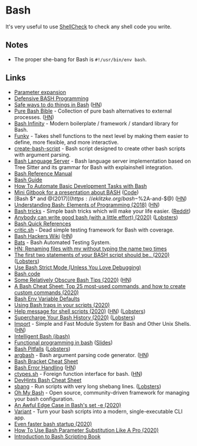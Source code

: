 # Bash

It's very useful to use [ShellCheck](https://www.shellcheck.net) to check any shell code you write.

## Notes

- The proper she-bang for Bash is `#!/usr/bin/env bash`.

## Links

- [Parameter expansion](http://wiki.bash-hackers.org/syntax/pe)
- [Defensive BASH Programming](http://www.kfirlavi.com/blog/2012/11/14/defensive-bash-programming/)
- [Safe ways to do things in Bash](https://github.com/anordal/shellharden/blob/master/how_to_do_things_safely_in_bash.md) ([HN](https://news.ycombinator.com/item?id=17057596))
- [Pure Bash Bible](https://github.com/dylanaraps/pure-bash-bible) - Collection of pure bash alternatives to external processes. ([HN](https://news.ycombinator.com/item?id=21013150))
- [Bash Infinity](https://github.com/niieani/bash-oo-framework) - Modern boilerplate / framework / standard library for Bash.
- [Funky](https://github.com/bbugyi200/funky) - Takes shell functions to the next level by making them easier to define, more flexible, and more interactive.
- [create-bash-script](https://github.com/nikita-skobov/create-bash-script) - Bash script designed to create other bash scripts with argument parsing.
- [Bash Language Server](https://github.com/mads-hartmann/bash-language-server) - Bash language server implementation based on Tree Sitter and its grammar for Bash with explainshell integration.
- [Bash Reference Manual](https://tiswww.case.edu/php/chet/bash/bashref.html)
- [Bash Guide](https://mywiki.wooledge.org/BashGuide)
- [How To Automate Basic Development Tasks with Bash](https://jmulholland.com/how-to-automate-basic-development-tasks-with-bash)
- [Mini Gitbook for a presentation about BASH](https://erkanerol.github.io/bash-lingua-non-grata/#/) ([Code](https://github.com/erkanerol/bash-lingua-non-grata))
- [Bash $\* and $@ (2017)](https://eklitzke.org/bash-$%2A-and-$@) ([HN](https://news.ycombinator.com/item?id=22027809))
- [Understanding Bash: Elements of Programming (2018)](https://www.linuxjournal.com/content/understanding-bash-elements-programming) ([HN](https://news.ycombinator.com/item?id=22052890))
- [Bash tricks](https://github.com/SimonBaeumer/bash-tricks) - Simple bash tricks which will make your life easier. ([Reddit](https://www.reddit.com/r/bash/comments/eokp46/some_simple_bash_tipps/))
- [Anybody can write good bash (with a little effort) (2020)](https://blog.yossarian.net/2020/01/23/Anybody-can-write-good-bash-with-a-little-effort) ([Lobsters](https://lobste.rs/s/y0nx8o/anybody_can_write_good_bash_with_little))
- [Bash Quick References](https://shellmagic.xyz/)
- [critic.sh](https://github.com/Checksum/critic.sh) - Dead simple testing framework for Bash with coverage.
- [Bash Hackers Wiki](https://wiki.bash-hackers.org/) ([HN](https://news.ycombinator.com/item?id=22382686))
- [Bats](https://github.com/bats-core/bats-core) - Bash Automated Testing System.
- [HN: Renaming files with mv without typing the name two times](https://news.ycombinator.com/item?id=22859935)
- [The first two statements of your BASH script should be.. (2020)](https://ashishb.net/all/the-first-two-statements-of-your-bash-script-should-be/) ([Lobsters](https://lobste.rs/s/ajoaje/first_two_statements_your_bash_script))
- [Use Bash Strict Mode (Unless You Love Debugging)](http://redsymbol.net/articles/unofficial-bash-strict-mode/)
- [Bash code](https://github.com/bminor/bash)
- [Some Relatively Obscure Bash Tips (2020)](https://zwischenzugs.com/2020/05/09/some-relatively-obscure-bash-tips/) ([HN](https://news.ycombinator.com/item?id=23126305))
- [A Bash Cheat Sheet: Top 25 most-used commands, and how to create custom commands (2020)](https://medium.com/better-programming/bash-cheat-sheet-top-25-commands-and-creating-custom-commands-75941dcdc450)
- [Bash Env Variable Defaults](https://www.yesthatblog.com/post/0065-env-defaults/)
- [Using Bash traps in your scripts (2020)](https://opensource.com/article/20/6/bash-trap)
- [Help message for shell scripts (2020)](https://samizdat.dev/help-message-for-shell-scripts/) ([HN](https://news.ycombinator.com/item?id=23763166)) ([Lobsters](https://lobste.rs/s/5njqrb/help_message_for_shell_scripts))
- [Supercharge Your Bash History (2020)](https://metaredux.com/posts/2020/07/07/supercharge-your-bash-history.html) ([Lobsters](https://lobste.rs/s/ruygyw/supercharge_your_bash_history))
- [Import](https://import.pw/) - Simple and Fast Module System for Bash and Other Unix Shells. ([HN](https://news.ycombinator.com/item?id=23864909))
- [Intelligent Bash (ibash)](https://rdmp.org/dmbcs/i-bash)
- [Functional programming in bash](https://github.com/ssledz/bash-fun) ([Slides](https://ssledz.github.io/presentations/bash-fun.html#/))
- [Bash Pitfalls](https://mywiki.wooledge.org/BashPitfalls) ([Lobsters](https://lobste.rs/s/1vqimp/bash_pitfalls))
- [argbash](https://github.com/matejak/argbash) - Bash argument parsing code generator. ([HN](https://news.ycombinator.com/item?id=24636367))
- [Bash Bracket Cheat Sheet](https://wizardzines.com/comics/brackets-cheatsheet/)
- [Bash Error Handling](https://wizardzines.com/comics/bash-errors/) ([HN](https://news.ycombinator.com/item?id=24727495))
- [ctypes.sh](https://github.com/taviso/ctypes.sh) - Foreign function interface for bash. ([HN](https://news.ycombinator.com/item?id=24738814))
- [DevHints Bash Cheat Sheet](https://devhints.io/bash)
- [sbang](https://github.com/spack/sbang) - Run scripts with very long shebang lines. ([Lobsters](https://lobste.rs/s/rin6rc/sbang_lets_you_run_scripts_with_very_long))
- [Oh My Bash](https://github.com/ohmybash/oh-my-bash) - Open source, community-driven framework for managing your bash configuration.
- [An Awful Edge Case in Bash's set -e (2020)](http://jbrot.com/blog/dash_e_problems.html)
- [Variant](https://github.com/mumoshu/variant2) - Turn your bash scripts into a modern, single-executable CLI app.
- [Even faster bash startup (2020)](https://work.lisk.in/2020/11/20/even-faster-bash-startup.html)
- [How To Use Bash Parameter Substitution Like A Pro (2020)](https://www.cyberciti.biz/tips/bash-shell-parameter-substitution-2.html)
- [Introduction to Bash Scripting Book](https://github.com/bobbyiliev/introduction-to-bash-scripting)
